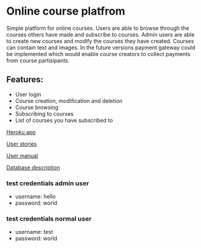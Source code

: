 # Online course platfrom

Simple platform for online courses. Users are able to browse through the courses others have made and subscribe to courses. Admin users are able to create new courses and modify the courses they have created. Courses can contain text and images. In the future versions payment gateway could be implemented which would enable course creators to collect payments from course partisipants.

## Features:

* User login
* Course creation, modification and deletion
* Course browsing
* Subscribing to courses
* List of courses you have subscribed to

[Heroku app](https://online-course-platform.herokuapp.com/)

[User stories](https://github.com/Aleksipa/online_course_platfrom/blob/master/documentation/user_stories.md)

[User manual](https://github.com/Aleksipa/online_course_platfrom/blob/master/documentation/manual.md)

[Database description](https://github.com/Aleksipa/online_course_platfrom/blob/master/documentation/database.md)

### test credentials admin user
* username: hello
* password: world

### test credentials normal user
* username: test
* password: world
